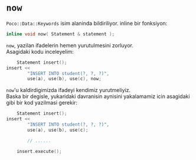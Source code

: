 # `now`

`Poco::Data::Keywords` isim alaninda bildiriliyor. inline bir fonksiyon:  

```c++
inline void now( Statement & statement );
```

`now`, yazilan ifadelerin hemen yurutulmesini zorluyor.  
Asagidaki kodu inceleyelim:

```c++
	Statement insert();
insert <<
		"INSERT INTO student(?, ?, ?)",
		use(a), use(b), use(c), now;
```

`now`'u kaldirdigimizda ifadeyi kendimiz yurutmeliyiz.  
Baska bir degisle, yukaridaki davranisin aynisini yakalamamiz icin asagidaki gibi bir kod yazilmasi gerekir:  
```c++
	Statement insert();
insert <<
		"INSERT INTO student(?, ?, ?)",
		use(a), use(b), use(c);

		// ......

	insert.execute();
```

